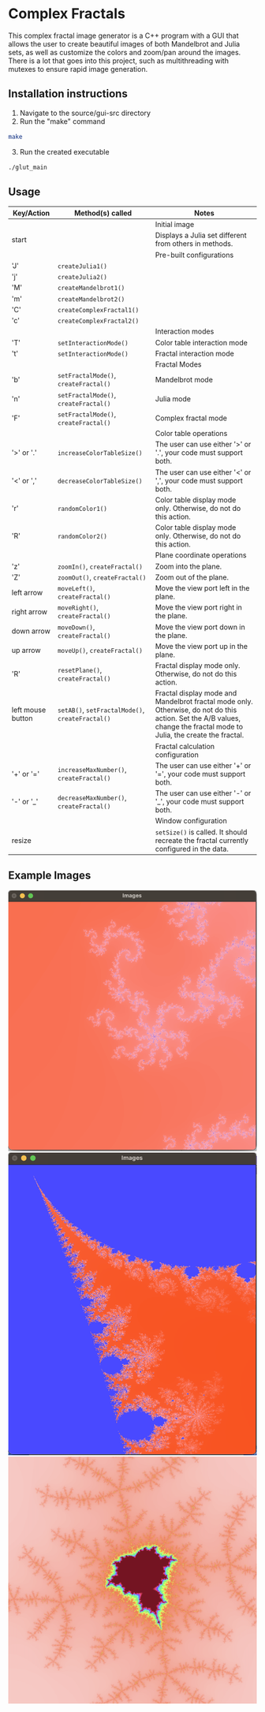 # Complex Fractals

This complex fractal image generator is a C++ program with a GUI that allows the user to create beautiful images of both Mandelbrot and Julia sets, as well as customize the colors and zoom/pan around the images. There is a lot that goes into this project, such as multithreading with mutexes to ensure rapid image generation. 

## Installation instructions
1. Navigate to the source/gui-src directory
2. Run the "make" command
~~~~~~~~~~~~~.bash
make
~~~~~~~~~~~~~
3. Run the created executable
~~~~~~~~~~~~~.bash
./glut_main
~~~~~~~~~~~~~

## Usage

| Key/Action         | Method(s) called                                       | Notes                                                                      |
|--------------------|--------------------------------------------------------|----------------------------------------------------------------------------|
|                    |                                                        | Initial image                                                              |
| start              |                                                        | Displays a Julia set different from others in methods.                     |
|                    |                                                        | Pre-built configurations                                                   |
| 'J'                | `createJulia1()`                                      |                                                                            |
| 'j'                | `createJulia2()`                                      |                                                                            |
| 'M'                | `createMandelbrot1()`                                 |                                                                            |
| 'm'                | `createMandelbrot2()`                                 |                                                                            |
| 'C'                | `createComplexFractal1()`                             |                                                                            |
| 'c'                | `createComplexFractal2()`                             |                                                                            |
|                    |                                                        | Interaction modes                                                          |
| 'T'                | `setInteractionMode()`                                | Color table interaction mode                                               |
| 't'                | `setInteractionMode()`                                | Fractal interaction mode                                                   |
|                    |                                                        | Fractal Modes                                                              |
| 'b'                | `setFractalMode()`, `createFractal()`                 | Mandelbrot mode                                                            |
| 'n'                | `setFractalMode()`, `createFractal()`                 | Julia mode                                                                 |
| 'F'                | `setFractalMode()`, `createFractal()`                 | Complex fractal mode                                                       |
|                    |                                                        | Color table operations                                                     |
| '>' or '.'         | `increaseColorTableSize()`                            | The user can use either '>' or '.', your code must support both.           |
| '<' or ','         | `decreaseColorTableSize()`                            | The user can use either '<' or ',', your code must support both.           |
| 'r'                | `randomColor1()`                                      | Color table display mode only. Otherwise, do not do this action.           |
| 'R'                | `randomColor2()`                                      | Color table display mode only. Otherwise, do not do this action.           |
|                    |                                                        | Plane coordinate operations                                                 |
| 'z'                | `zoomIn()`, `createFractal()`                        | Zoom into the plane.                                                       |
| 'Z'                | `zoomOut()`, `createFractal()`                       | Zoom out of the plane.                                                     |
| left arrow         | `moveLeft()`, `createFractal()`                      | Move the view port left in the plane.                                       |
| right arrow        | `moveRight()`, `createFractal()`                     | Move the view port right in the plane.                                      |
| down arrow         | `moveDown()`, `createFractal()`                      | Move the view port down in the plane.                                       |
| up arrow           | `moveUp()`, `createFractal()`                        | Move the view port up in the plane.                                         |
| 'R'                | `resetPlane()`, `createFractal()`                     | Fractal display mode only. Otherwise, do not do this action.               |
| left mouse button  | `setAB()`, `setFractalMode()`, `createFractal()`     | Fractal display mode and Mandelbrot fractal mode only. Otherwise, do not do this action. Set the A/B values, change the fractal mode to Julia, the create the fractal. |
|                    |                                                        | Fractal calculation configuration                                          |
| '+' or '='         | `increaseMaxNumber()`, `createFractal()`             | The user can use either '+' or '=', your code must support both.           |
| '-' or '_'         | `decreaseMaxNumber()`, `createFractal()`             | The user can use either '-' or '_', your code must support both.           |
|                    |                                                        | Window configuration                                                       |
| resize             |                                                        | `setSize()` is called. It should recreate the fractal currently configured in the data. |


## Example Images

![alt text](https://github.com/connordiddy/complexfractals/blob/main/examples/julia.png?raw=true)
![alt text](https://github.com/connordiddy/complexfractals/blob/main/examples/mandelbrot.png?raw=true)
![alt text](https://github.com/connordiddy/complexfractals/blob/main/examples/mandelbrot2.png?raw=true)